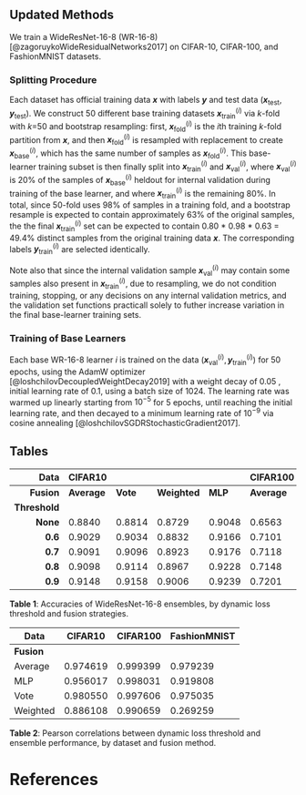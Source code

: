 ## Updated Methods

We train a WideResNet-16-8 (WR-16-8) [@zagoruykoWideResidualNetworks2017] on CIFAR-10,
CIFAR-100, and FashionMNIST datasets.

### Splitting Procedure

Each dataset has official training data $\mathbfit{x}$ with labels
$\mathbfit{y}$ and test data $(\mathbfit{x}_{\text{test}},
\mathbfit{y}_{\text{test}})$. We construct 50 different base training datasets
$\mathbfit{x}_{\text{train}}^{(i)}$ via *k*-fold with *k*=50 and bootstrap
resampling: first, $\mathbfit{x}_{\text{fold}}^{(i)}$ is the *i*th training
*k*-fold partition from $\mathbfit{x}$, and then
$\mathbfit{x}_{\text{fold}}^{(i)}$ is resampled with replacement to create
$\mathbfit{x}_{\text{base}}^{(i)}$,
which has the same number of samples as $\mathbfit{x}_{\text{fold}}^{(i)}$.
This base-learner training subset is then finally split into $\mathbfit{x}_{\text{train}}^{(i)}$
and $\mathbfit{x}_{\text{val}}^{(i)}$, where $\mathbfit{x}_{\text{val}}^{(i)}$ is 20% of
the samples of $\mathbfit{x}_{\text{base}}^{(i)}$ heldout for internal validation during
training of the base learner, and where $\mathbfit{x}_{\text{train}}^{(i)}$ is the remaining
80%. In total, since 50-fold uses 98% of samples in a training fold, and a bootstrap resample is
expected to contain approximately 63% of the original samples, the the final
$\mathbfit{x}_{\text{train}}^{(i)}$ set can be expected to contain 0.80 * 0.98 * 0.63 = 49.4%
distinct samples from the original training data $\mathbfit{x}$. The corresponding labels
$\mathbfit{y}_{\text{train}}^{(i)}$ are selected identically.

Note also that since
the internal validation sample $\mathbfit{x}_{\text{val}}^{(i)}$ may contain some samples also
present in $\mathbfit{x}_{\text{train}}^{(i)}$, due to resampling, we do not condition
training, stopping, or any decisions on any internal validation metrics, and the validation
set functions practicall solely to futher increase variation in the final base-learner
training sets.

### Training of Base Learners

Each base WR-16-8 learner $i$ is trained on the data
$(\mathbfit{x}_{\text{val}}^{(i)}, \mathbfit{y}_{\text{train}}^{(i)})$ for 50
epochs, using the AdamW optimizer [@loshchilovDecoupledWeightDecay2019] with a
weight decay of 0.05 , initial learning rate of 0.1, using a batch size of 1024.
The learning rate was warmed up linearly starting from $10^{-5}$ for 5 epochs, until
reaching the initial learning rate, and then decayed to a minimum learning rate
of $10^{-9}$ via cosine annealing [@loshchilovSGDRStochasticGradient2017].





## Tables

|          Data | CIFAR10     |          |              |         | CIFAR100    |          |              |         | FashionMNIST |          |              |         |
|--------------:|-------------|----------|--------------|---------|-------------|----------|--------------|---------|--------------|----------|--------------|---------|
|    **Fusion** | **Average** | **Vote** | **Weighted** | **MLP** | **Average** | **Vote** | **Weighted** | **MLP** | **Average**  | **Vote** | **Weighted** | **MLP** |
| **Threshold** |             |          |              |         |             |          |              |         |              |          |              |         |
|      **None** | 0.8840      | 0.8814   | 0.8729       | 0.9048  | 0.6563      | 0.6588   | 0.6721       | 0.6978  | 0.9374       | 0.9371   | 0.9313       | 0.9413  |
|       **0.6** | 0.9029      | 0.9034   | 0.8832       | 0.9166  | 0.7101      | 0.7094   | 0.7052       | 0.7298  | 0.9431       | 0.9431   | 0.9244       | 0.9452  |
|       **0.7** | 0.9091      | 0.9096   | 0.8923       | 0.9176  | 0.7118      | 0.7100   | 0.7128       | 0.7309  | 0.9452       | 0.9455   | 0.9315       | 0.9463  |
|       **0.8** | 0.9098      | 0.9114   | 0.8967       | 0.9228  | 0.7148      | 0.7145   | 0.7089       | 0.7319  | 0.9457       | 0.9459   | 0.9359       | 0.9469  |
|       **0.9** | 0.9148      | 0.9158   | 0.9006       | 0.9239  | 0.7201      | 0.7210   | 0.7138       | 0.7365  | 0.9461       | 0.9467   | 0.9404       | 0.9493  |

**Table 1**: Accuracies of WideResNet-16-8 ensembles, by dynamic loss threshold and fusion strategies.


| Data       | CIFAR10  | CIFAR100 | FashionMNIST |
|------------|----------|----------|--------------|
| **Fusion** |          |          |              |
| Average    | 0.974619 | 0.999399 | 0.979239     |
| MLP        | 0.956017 | 0.998031 | 0.919808     |
| Vote       | 0.980550 | 0.997606 | 0.975035     |
| Weighted   | 0.886108 | 0.990659 | 0.269259     |

**Table 2**:  Pearson correlations between dynamic loss threshold and ensemble performance, by dataset and fusion method.

# References